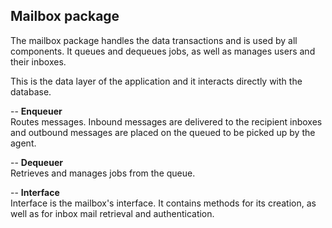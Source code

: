 ## Mailbox package

The mailbox package handles the data transactions and is used by all
components. It queues and dequeues jobs, as well as manages users and
their inboxes.

This is the data layer of the application and it interacts directly with 
the database.

--
__Enqueuer__  
Routes messages. Inbound messages are delivered to the recipient inboxes and outbound messages are placed on the queued to be picked up by the agent.

--
__Dequeuer__  
Retrieves and manages jobs from the queue.

--
__Interface__  
Interface is the mailbox's interface. It contains methods for its creation, as well as for inbox mail retrieval and authentication.
